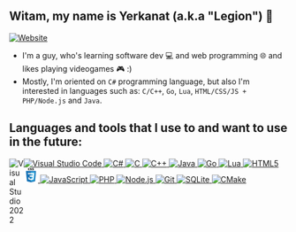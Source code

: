 ## Witam, my name is Yerkanat (a.k.a "Legion") 👋

[![Website](https://img.shields.io/website?label=legion2809.github.io&style=for-the-badge&url=https%3A%2F%2Flegion2809.github.io)](https://legion2809.github.io)

- I'm a guy, who's learning software dev :computer: and web programming :globe_with_meridians: and likes playing videogames :video_game: :)
- Mostly, I'm oriented on `C#` programming language, but also I'm interested in languages such as: `C/C++`, `Go`, `Lua`, `HTML/CSS/JS + PHP/Node.js` and `Java`.

## Languages and tools that I use to and want to use in the future:
<p align="left">
  <a href="https://visualstudio.microsoft.com/vs/" target="_blank" rel="noreferrer noopener"><img align="left" title="Visual Studio 2022" alt="Visual Studio 2022" width="26px" src="https://upload.wikimedia.org/wikipedia/commons/2/2c/Visual_Studio_Icon_2022.svg"/></a>

  <a href="https://code.visualstudio.com/" target="_blank" rel="noreferrer noopener">
    <img title="Visual Studio Code" alt="Visual Studio Code" width="26px" src="https://cdn.cdnlogo.com/logos/v/82/visual-studio-code.svg" />
  </a>

  <a href="https://dotnet.microsoft.com/en-us/languages/csharp" target="_blank" rel="noreferrer noopener">
    <img title="C#" alt="C#" width="26px" src="https://cdn.cdnlogo.com/logos/c/27/c.svg" />
  </a>

  <a href="#" target="_blank" rel="noreferrer noopener">
    <img title="C" alt="C" width="26px" src="https://upload.wikimedia.org/wikipedia/commons/1/18/C_Programming_Language.svg" />
  </a>

  <a href="https://isocpp.org/" target="_blank" rel="noreferrer noopener">
    <img title="C++" alt="C++" width="26px" src="https://upload.wikimedia.org/wikipedia/commons/1/18/ISO_C%2B%2B_Logo.svg" />
  </a>

  <a href="https://www.java.com/en/" target="_blank" rel="noreferrer noopener">
    <img title="Java" alt="Java" width="26px" height="36px" src="https://upload.wikimedia.org/wikipedia/ru/3/39/Java_logo.svg" />
  </a>

  <a href="https://go.dev" target="_blank" rel="noreferrer noopener">
    <img title="Go" alt="Go" width="46px" height="40px" src="https://upload.wikimedia.org/wikipedia/commons/0/05/Go_Logo_Blue.svg" />
  </a>

  <a href="https://lua.org" target="_blank" rel="noreferrer noopener">
    <img title="Lua" alt="Lua" width="35px" height="35px" src="https://upload.wikimedia.org/wikipedia/commons/c/cf/Lua-Logo.svg" />
  </a>

  <a href="https://html5.org/" target="_blank" rel="noreferrer noopener">
    <img title="HTML5" alt="HTML5" width="26px" src="https://upload.wikimedia.org/wikipedia/commons/6/61/HTML5_logo_and_wordmark.svg" />
  </a>
                                                                                                                                              
  <a href="https://www.w3.org/Style/CSS/Overview.en.html" target="_blank" rel="noreferrer noopener">
    <img title="CSS3" alt="CSS3" width="26px" src="https://raw.githubusercontent.com/github/explore/80688e429a7d4ef2fca1e82350fe8e3517d3494d/topics/css/css.png"/>
  </a>

  <a href="https://www.javascript.com/" target="_blank" rel="noreferrer noopener">
    <img title="JavaScript" alt="JavaScript" width="26px" src="https://upload.wikimedia.org/wikipedia/commons/9/99/Unofficial_JavaScript_logo_2.svg" />
  </a>

  <a href="https://php.net" target="_blank" rel="noreferrer noopener">
    <img title="PHP" alt="PHP" width="46px" height="40px" src="https://upload.wikimedia.org/wikipedia/commons/2/27/PHP-logo.svg" />
  </a>

  <a href="https://nodejs.org" target="_blank" rel="noreferrer noopener">
    <img title="Node.js" alt="Node.js" width="46px" height="40px" src="https://upload.wikimedia.org/wikipedia/commons/d/d9/Node.js_logo.svg" />
  </a>

  <a href="https://git-scm.com/" target="_blank" rel="noreferrer noopener">
    <img title="Git" alt="Git" width="26px" src="https://upload.wikimedia.org/wikipedia/commons/3/3f/Git_icon.svg" />
  </a>

  <a href="https://www.sqlite.org" target="_blank" rel="noreferrer noopener">
    <img title="SQLite" alt="SQLite" width="50px" height="30px" src="https://upload.wikimedia.org/wikipedia/commons/3/38/SQLite370.svg" />
  </a>

  <a href="https://cmake.org" target="_blank" rel="noreferrer noopener">
    <img title="CMake" alt="CMake" width="30px" height="30px" src="https://upload.wikimedia.org/wikipedia/commons/1/13/Cmake.svg"/>
  </a>
  
</p>

<!--
**legion2809/legion2809** is a ✨ _special_ ✨ repository because its `README.md` (this file) appears on your GitHub profile.
(align="left")
Here are some ideas to get you started:

- 🔭 I’m currently working on ...
- 🌱 I’m currently learning ...
- 👯 I’m looking to collaborate on ...
- 🤔 I’m looking for help with ...
- 💬 Ask me about ...
- 📫 How to reach me: ...
- 😄 Pronouns: ...
- ⚡ Fun fact: ...
-->
